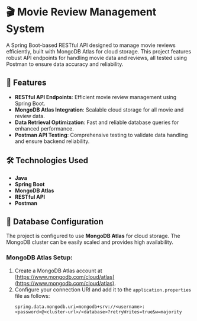 # 🎬 Movie Review Management System

A Spring Boot-based RESTful API designed to manage movie reviews efficiently, built with MongoDB Atlas for cloud storage. This project features robust API endpoints for handling movie data and reviews, all tested using Postman to ensure data accuracy and reliability.

## 🚀 Features
- **RESTful API Endpoints**: Efficient movie review management using Spring Boot.
- **MongoDB Atlas Integration**: Scalable cloud storage for all movie and review data.
- **Data Retrieval Optimization**: Fast and reliable database queries for enhanced performance.
- **Postman API Testing**: Comprehensive testing to validate data handling and ensure backend reliability.

## 🛠️ Technologies Used
- **Java**
- **Spring Boot** 
- **MongoDB Atlas** 
- **RESTful API** 
- **Postman**


## 💾 Database Configuration
The project is configured to use **MongoDB Atlas** for cloud storage. The MongoDB cluster can be easily scaled and provides high availability.

### MongoDB Atlas Setup:
1. Create a MongoDB Atlas account at [https://www.mongodb.com/cloud/atlas](https://www.mongodb.com/cloud/atlas).
2. Configure your connection URI and add it to the `application.properties` file as follows:
   ```properties
   spring.data.mongodb.uri=mongodb+srv://<username>:<password>@<cluster-url>/<database>?retryWrites=true&w=majority
